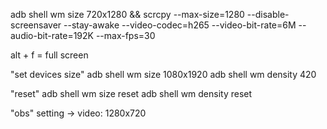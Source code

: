 adb shell wm size 720x1280 && scrcpy --max-size=1280 --disable-screensaver --stay-awake --video-codec=h265 --video-bit-rate=6M --audio-bit-rate=192K --max-fps=30

alt + f = full screen

"set devices size"
adb shell wm size 1080x1920
adb shell wm density 420

"reset"
adb shell wm size reset
adb shell wm density reset

"obs"
  setting -> video: 1280x720
